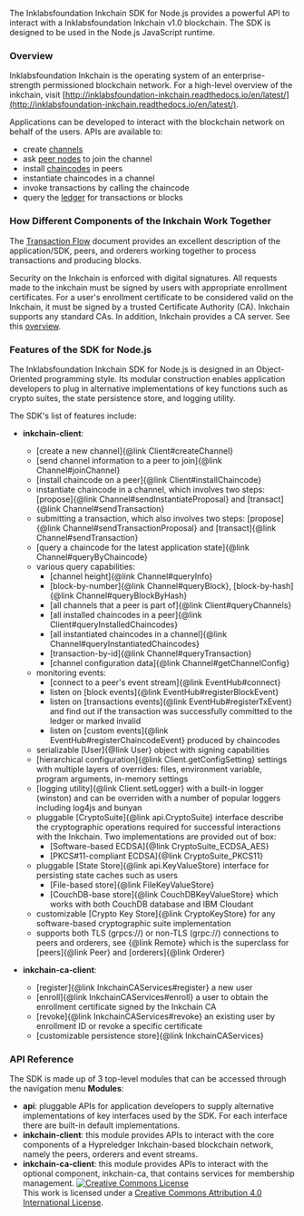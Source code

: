 
The Inklabsfoundation Inkchain SDK for Node.js provides a powerful API to interact with a Inklabsfoundation Inkchain v1.0 blockchain. The SDK is designed to be used in the Node.js JavaScript runtime.

### Overview
Inklabsfoundation Inkchain is the operating system of an enterprise-strength permissioned blockchain network. For a high-level overview of the inkchain, visit [http://inklabsfoundation-inkchain.readthedocs.io/en/latest/](http://inklabsfoundation-inkchain.readthedocs.io/en/latest/).

Applications can be developed to interact with the blockchain network on behalf of the users. APIs are available to:
* create [channels](http://inklabsfoundation-inkchain.readthedocs.io/en/latest/inkchain_model.html#privacy-through-channels)
* ask [peer nodes](http://inklabsfoundation-inkchain.readthedocs.io/en/latest/arch-deep-dive.html#peer) to join the channel
* install [chaincodes](http://inklabsfoundation-inkchain.readthedocs.io/en/latest/inkchain_model.html#chaincode) in peers
* instantiate chaincodes in a channel
* invoke transactions by calling the chaincode
* query the [ledger](http://inklabsfoundation-inkchain.readthedocs.io/en/latest/inkchain_model.html#ledger-features) for transactions or blocks

### How Different Components of the Inkchain Work Together
The [Transaction Flow](http://inklabsfoundation-inkchain.readthedocs.io/en/latest/txflow.html) document provides an excellent description of the application/SDK, peers, and orderers working together to process transactions and producing blocks.

Security on the Inkchain is enforced with digital signatures. All requests made to the inkchain must be signed by users with appropriate enrollment certificates. For a user's enrollment certificate to be considered valid on the Inkchain, it must be signed by a trusted Certificate Authority (CA). Inkchain supports any standard CAs. In addition, Inkchain provides a CA server. See this [overview](http://inklabsfoundation-inkchain-ca.readthedocs.io/en/latest/users-guide.html#overview).

### Features of the SDK for Node.js
The Inklabsfoundation Inkchain SDK for Node.js is designed in an Object-Oriented programming style. Its modular construction enables application developers to plug in alternative implementations of key functions such as crypto suites, the state persistence store, and logging utility.

The SDK's list of features include:
* **inkchain-client**:
  * [create a new channel]{@link Client#createChannel}
  * [send channel information to a peer to join]{@link Channel#joinChannel}
  * [install chaincode on a peer]{@link Client#installChaincode}
  * instantiate chaincode in a channel, which involves two steps: [propose]{@link Channel#sendInstantiateProposal} and [transact]{@link Channel#sendTransaction}
  * submitting a transaction, which also involves two steps: [propose]{@link Channel#sendTransactionProposal} and [transact]{@link Channel#sendTransaction}
  * [query a chaincode for the latest application state]{@link Channel#queryByChaincode}
  * various query capabilities:
    * [channel height]{@link Channel#queryInfo}
    * [block-by-number]{@link Channel#queryBlock}, [block-by-hash]{@link Channel#queryBlockByHash}
    * [all channels that a peer is part of]{@link Client#queryChannels}
    * [all installed chaincodes in a peer]{@link Client#queryInstalledChaincodes}
    * [all instantiated chaincodes in a channel]{@link Channel#queryInstantiatedChaincodes}
    * [transaction-by-id]{@link Channel#queryTransaction}
    * [channel configuration data]{@link Channel#getChannelConfig}
  * monitoring events:
    * [connect to a peer's event stream]{@link EventHub#connect}
    * listen on [block events]{@link EventHub#registerBlockEvent}
    * listen on [transactions events]{@link EventHub#registerTxEvent} and find out if the transaction was successfully committed to the ledger or marked invalid
    * listen on [custom events]{@link EventHub#registerChaincodeEvent} produced by chaincodes
  * serializable [User]{@link User} object with signing capabilities
  * [hierarchical configuration]{@link Client.getConfigSetting} settings with multiple layers of overrides: files, environment variable, program arguments, in-memory settings
  * [logging utility]{@link Client.setLogger} with a built-in logger (winston) and can be overriden with a number of popular loggers including log4js and bunyan
  * pluggable [CryptoSuite]{@link api.CryptoSuite} interface describe the cryptographic operations required for successful interactions with the Inkchain. Two implementations are provided out of box:
    * [Software-based ECDSA]{@link CryptoSuite_ECDSA_AES}
    * [PKCS#11-compliant ECDSA]{@link CryptoSuite_PKCS11}
  * pluggable [State Store]{@link api.KeyValueStore} interface for persisting state caches such as users
    * [File-based store]{@link FileKeyValueStore}
    * [CouchDB-base store]{@link CouchDBKeyValueStore} which works with both CouchDB database and IBM Cloudant
  * customizable [Crypto Key Store]{@link CryptoKeyStore} for any software-based cryptographic suite implementation
  * supports both TLS (grpcs://) or non-TLS (grpc://) connections to peers and orderers, see {@link Remote} which is the superclass for [peers]{@link Peer} and [orderers]{@link Orderer}

* **inkchain-ca-client**:
  * [register]{@link InkchainCAServices#register} a new user
  * [enroll]{@link InkchainCAServices#enroll} a user to obtain the enrollment certificate signed by the Inkchain CA
  * [revoke]{@link InkchainCAServices#revoke} an existing user by enrollment ID or revoke a specific certificate
  * [customizable persistence store]{@link InkchainCAServices}

### API Reference
The SDK is made up of 3 top-level modules that can be accessed through the navigation menu **Modules**:
* **api**: pluggable APIs for application developers to supply alternative implementations of key interfaces used by the SDK. For each interface there are built-in default implementations.
* **inkchain-client**: this module provides APIs to interact with the core components of a Hypreledger Inkchain-based blockchain network, namely the peers, orderers and event streams.
* **inkchain-ca-client**: this module provides APIs to interact with the optional component, inkchain-ca, that contains services for membership management.
<a rel="license" href="http://creativecommons.org/licenses/by/4.0/"><img alt="Creative Commons License" style="border-width:0" src="https://i.creativecommons.org/l/by/4.0/88x31.png" /></a><br />This work is licensed under a <a rel="license" href="http://creativecommons.org/licenses/by/4.0/">Creative Commons Attribution 4.0 International License</a>.
